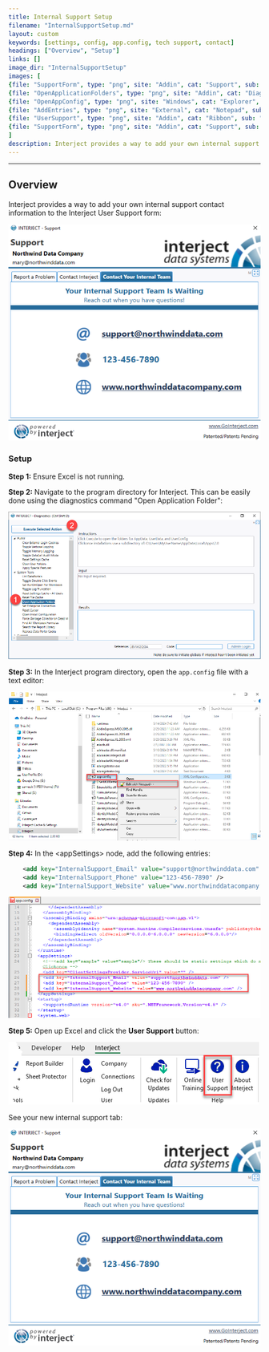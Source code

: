 ```yaml
---
title: Internal Support Setup
filename: "InternalSupportSetup.md"
layout: custom
keywords: [settings, config, app.config, tech support, contact]
headings: ["Overview", "Setup"]
links: []
image_dir: "InternalSupportSetup"
images: [
{file: "SupportForm", type: "png", site: "Addin", cat: "Support", sub: "", report: "", ribbon: "", config: ""},
{file: "OpenApplicationFolders", type: "png", site: "Addin", cat: "Diagnostics", sub: "Open Application Folders", report: "", ribbon: "", config: ""},
{file: "OpenAppConfig", type: "png", site: "Windows", cat: "Explorer", sub: "", report: "", ribbon: "", config: ""},
{file: "AddEntries", type: "png", site: "External", cat: "Notepad", sub: "", report: "", ribbon: "", config: ""},
{file: "UserSupport", type: "png", site: "Addin", cat: "Ribbon", sub: "", report: "", ribbon: "Simple", config: ""},
{file: "SupportForm", type: "png", site: "Addin", cat: "Support", sub: "", report: "", ribbon: "", config: ""},
]
description: Interject provides a way to add your own internal support contact information to the Interject User Support form.
---
```

* * *

## Overview

Interject provides a way to add your own internal support contact information to the Interject User Support form:

![](/images/InternalSupportSetup/SupportForm.png)
<br>

### Setup

**Step 1:** Ensure Excel is not running.

**Step 2:** Navigate to the program directory for Interject. This can be easily done using the diagnostics command "Open Application Folder":


![](/images/InternalSupportSetup/OpenApplicationFolders.png)
<br>

**Step 3:** In the Interject program directory, open the `app.config` file with a text editor:

![](/images/InternalSupportSetup/OpenAppConfig.png)
<br>

**Step 4:** In the &lt;appSettings&gt; node, add the following entries:

```xml
	<add key="InternalSupport_Email" value="support@northwinddata.com" />
	<add key="InternalSupport_Phone" value="123-456-7890" />
	<add key="InternalSupport_Website" value="www.northwinddatacompany.com" />
```

![](/images/InternalSupportSetup/AddEntries.png)
<br>

**Step 5:** Open up Excel and click the **User Support** button:

![](/images/InternalSupportSetup/UserSupport.png)
<br>

See your new internal support tab:

![](/images/InternalSupportSetup/SupportForm.png)
<br>